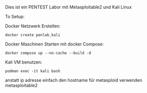 Dies ist ein PENTEST Labor mit Metasploitable2 und Kali Linux

To Setup:

Docker Netzwerk Erstellen:

`docker create penlab_kali`

Docker Maschinen Starten mit docker Compose:

`docker compose up --no-cache --build -d`

Kali VM benutzen:

`podman exec -it kali bash`

anstatt ip adresse einfach den hostname für metasploid verwenden metasploitable2
